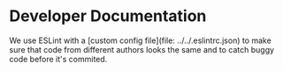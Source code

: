 
# Developer Documentation

We use ESLint with a [custom config file](file: ../../.eslintrc.json) to make sure that
code from different authors looks the same and to catch buggy code before it's commited.
